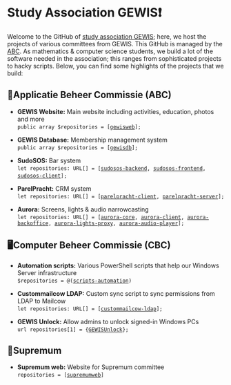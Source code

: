 # Study Association GEWIS❗
Welcome to the GitHub of [study association GEWIS](https://gewis.nl); here, we host the projects of various committees from GEWIS. This GitHub is managed by the [ABC](mailto:abc@gewis.nl). As mathematics & computer science students, we build a lot of the software needed in the association; this ranges from sophisticated projects to hacky scripts. Below, you can find some highlights of the projects that we build:

## 🚀Applicatie Beheer Commissie (ABC)
* **GEWIS Website:** Main website including activities, education, photos and more<br>`public array $repositories = [`[`gewisweb`](https://github.com/GEWIS/gewisweb)`];`
- **GEWIS Database:** Membership management system <br>`public array $repositories = [`[`gewisdb`](https://github.com/GEWIS/gewisdb)`];`
* **SudoSOS:** Bar system <br>`let repositories: URL[] = [`[`sudosos-backend`](https://github.com/GEWIS/sudosos-backend)`, `[`sudosos-frontend`](https://github.com/GEWIS/sudosos-frontend)`,  `[`sudosos-client`](https://github.com/GEWIS/sudosos-client)`];`
- **ParelPracht:** CRM system <br>`let repositories: URL[] = [`[`parelpracht-client`](https://github.com/GEWIS/parelpracht-client)`, `[`parelpracht-server`](https://github.com/GEWIS/parelpracht-server)`];`
* **Aurora:** Screens, lights & audio narrowcasting <br>`let repositories: URL[] = [`[`aurora-core`](https://github.com/GEWIS/aurora-core)`, `[`aurora-client`](https://github.com/GEWIS/aurora-client)`, `[`aurora-backoffice`](https://github.com/GEWIS/aurora-backoffice)`, `[`aurora-lights-proxy`](https://github.com/GEWIS/aurora-lights-proxy)`, `[`aurora-audio-player`](https://github.com/GEWIS/aurora-audio-player)`];`


## 🖥️Computer Beheer Commissie (CBC) 
* **Automation scripts:** Various PowerShell scripts that help our Windows Server infrastructure<br>`$repositories = @(`[`scripts-automation`](https://github.com/GEWIS/scripts-automation)`)`
- **Custommailcow LDAP:** Custom sync script to sync permissions from LDAP to Mailcow<br>`let repositories: URL[] = [`[`custommailcow-ldap`](https://github.com/GEWIS/custommailcow-ldap)`];`
* **GEWIS Unlock:** Allow admins to unlock signed-in Windows PCs<br>`url repositories[1] = {`[`GEWISUnlock`](https://github.com/GEWIS/GEWISUnlock)`};`

## 📖Supremum 
* **Supremum web:** Website for Supremum committee<br>`repositories = [`[`supremumweb`](https://github.com/GEWIS/supremumweb)`]`
